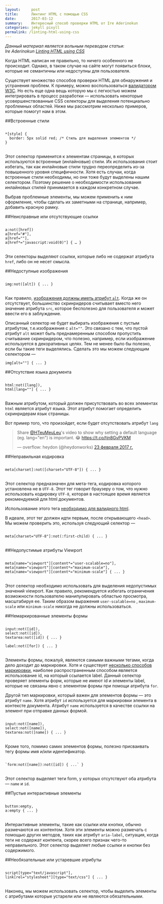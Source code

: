 ```yaml
---
layout:     post
title:      Линтинг HTML с помощью CSS
date:       2017-03-12
summary:    Интересный способ проверки HTML от Ire Aderinokun
categories: jekyll pixyll
permalink: /linting-html-using-css
---
```


<p><i>Данный материал является вольным переводом статьи: <br>Ire Aderinokun <a href="https://bitsofco.de/linting-html-using-css/">Linting HTML using CSS</a></i></p>

Когда HTML написан не правильно, то ничего особенного не происходит. Однако, в таком случае на сайте могут появиться блоки, которые не семантичны или недоступны для пользователя.

Существует множество способов проверки HTML для обнаружения и устранения проблем. К примеру, можно воспользоваться [валидатором W3C](https://validator.w3.org/). Но есть еще одна вещь которую мы с легкостью можем интегрировать в процесс разработки — использовать некоторые усовершенствованные CSS селекторы для выделения потенциально проблемных областей. Ниже мы рассмотрим несколько примеров, которые помогут нам в этом.


##Встроенные стили

<pre>
<code class="css">
*[style] { 
  border: 5px solid red; /* Стиль для выделения элементов */
}
</code>
</pre>

Этот селектор применится к элементам страницы, в которых используются встроенные (инлайновые) стили. Их использования стоит избегать, так как инлайновые стили трудно переопределить из-за повышенного уровня специфичности. Хотя есть случаи, когда встроенные стили необходимы, но они тоже будут выделены нашим селектором. Поэтому решение о необходимости использования инлайновых стилей принимается в каждом конкретном случае.

Выбрав проблемные элементы, мы можем применить к ним оформление, чтобы сделать их заметными на странице, например, добавить красную рамку.

##Неисправные или отсутствующие ссылки

<pre>
<code class="css">
a:not([href])  
a[href="#"],  
a[href=""],  
a[href*="javascript:void(0)"] { … }
</code>
</pre>

Эти селекторы выделяют ссылки, которые либо не содержат атрибута `href`, либо он не несет смысла.

##Недоступные изображения

<pre>
<code class="css">
img:not([alt]) { ... }
</code>
</pre>

Как правило, [изображения должны иметь атрибут `alt`](https://bitsofco.de/alternative-text-and-images/). Когда же он отсутствует, большинство скринридеров считывает вместо него значение атрибута `src`, которое бесполезно для пользователя и может ввести его в заблуждение.

Описанный селектор не будет выбирать изображения с пустым атрибутом, т.е.изображения с `alt=""`. Это связано с тем, что пустой атрибут `alt` может быть преднамеренным способом пропустить считывание скринридером, что полезно, например, если изображение используется в декоративных целях. Тем не менее было бы полезно, если бы такие теги выделялись. Сделать это мы можем следующим селектором —

<pre><code class="css">img[alt=""] { ... }</code></pre>

##Отсутствие языка документа

<pre>
<code class="css">
html:not([lang]),
html[lang=""] { ... }
</code>
</pre>

Важным атрибутом, который должен присутствовать во всех элементах `html` является атрибут языка. Этот атрибут помогает определить скринридерам язык страницы.

Вот пример того, что произойдет, если  будет отсутствовать атрибут `lang`

<blockquote class="twitter-tweet" data-lang="ru"><p lang="en" dir="ltr">Share <a href="https://twitter.com/HTeuMeuLeu">@HTeuMeuLeu</a>&#39;s video to show why setting a default language (eg. lang=&quot;en&quot;) is important. 😂 <a href="https://t.co/tjn8GvPVKM">https://t.co/tjn8GvPVKM</a></p>&mdash; overflow: heydon (@heydonworks) <a href="https://twitter.com/heydonworks/status/834714116715663361">23 февраля 2017 г.</a></blockquote>
<script async src="//platform.twitter.com/widgets.js" charset="utf-8"></script>

##Неправильная кодировка

<pre>
<code class="css">
meta[charset]:not([charset="UTF-8"]) { ... }
</code>
</pre>

Этот селектор предназначен для мета-тега, кодировка которого установлена не в `UTF-8`. Этот тег говорит браузеру о том, что нужно использовать кодировку `UTF-8`, которая в настоящее время является рекомендуемой для html документов.
 
Использование этого тега [необходимо для валидного html](http://validator.w3.org/docs/help.html#faq-charset).

В идеале, этот тег должен идти первым, после открывающего `<head>`. Мы можем проверить это, используя следующий селектор — 

<pre>
<code class="css">
meta[charset="UTF-8"]:not(:first-child) { ... }
</code>
</pre>

##Недопустимые атрибуты Viewport

<pre>
<code class="css">
meta[name="viewport"][content*="user-scalable=no"],
meta[name="viewport"][content*="maximum-scale"],
meta[name="viewport"][content*="minimum-scale"] { ... }
</code>
</pre>

Этот селектор необходимо использовать для выделения недопустимых значений viewport. Как правило, рекомендуется избегать ограничения возможности пользователю манипулировать областью просмотра, масштабируя ее.  Таким образом выражения `user-scalable=no` , `maximum-scale` или `minimum-scale` никогда не должны использоваться.

##Немаркированные элементы формы

<pre>
<code class="css">
input:not([id]),  
select:not([id]),  
textarea:not([id]) { ... }

label:not([for]) { ... }
</code>
</pre>

Элементы формы, пожалуй, являются самыми важными тегами, когда дело доходит до маркировки. Хотя и существует [несколько способов маркировки](https://bitsofco.de/labelling-form-elements/), наиболее распространенным способом является использование id, на который ссылается label. Данный селектор проверяет элементы форм, которые не имеют id и элементы label, которые не связаны явно с элементом формы при помощи атрибута `for`.

Другой тип маркировки, который важен для элементов формы — это атрибут `name`. Хотя атрибут `id` используется для маркировки элемента в контексте документа. Атрибут `name` используется в качестве ссылки на элемент при отправке данных формой.

<pre>
<code class="css">
input:not([name]),
select:not([name]),
textarea:not([name]) { ... }
</code>
</pre>

Кроме того, помимо самих элементов формы, полезно присваивать тегу формы имя и/или идентификатор. 

<pre>
<code class="css">
`form:not([name]):not([id]) { ...` }
</code>
</pre>

Этот селектор выделяет теги form, у которых отсутствуют оба атрибута — `name` и `id`.

##Пустые интерактивные элементы

<pre>
<code class="css">
button:empty,
a:empty { ... }
</code>
</pre>

Интерактивные элементы, такие как ссылки или кнопки, обычно размечаются их контентом. Хотя эти элементы можно размечать с помощью других методов, таких как атрибут `aria-label`, ситуация, когда теги не содержат контента, скорее всего признак чего-то неправильного. Этот селектор выделяет любые ссылки и кнопки без содержимого.

##Необязательные или устаревшие атрибуты

<pre>
<code class="css">
script[type="text/javascript"],
link[rel="stylesheet"][type="text/css"] { ... }
</code>
</pre>

Наконец, мы можем использовать селектор, чтобы выделить элементы с атрибутами которые устарели или не являются обязательными.
